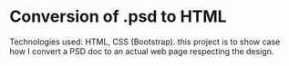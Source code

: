 # Conversion of .psd to HTML
Technologies used:
HTML, CSS (Bootstrap).
this project is to show case how I convert a PSD doc to an actual web page respecting the design.
